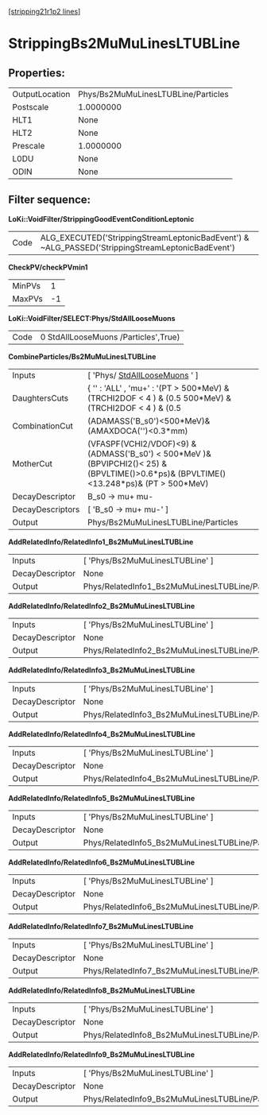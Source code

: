 [[stripping21r1p2 lines]](./stripping21r1p2-leptonic)

# StrippingBs2MuMuLinesLTUBLine

## Properties:

|                |                                     |
|----------------|-------------------------------------|
| OutputLocation | Phys/Bs2MuMuLinesLTUBLine/Particles |
| Postscale      | 1.0000000                           |
| HLT1           | None                                |
| HLT2           | None                                |
| Prescale       | 1.0000000                           |
| L0DU           | None                                |
| ODIN           | None                                |

## Filter sequence:

**LoKi::VoidFilter/StrippingGoodEventConditionLeptonic**

|      |                                                                                                   |
|------|---------------------------------------------------------------------------------------------------|
| Code | ALG_EXECUTED('StrippingStreamLeptonicBadEvent') & \~ALG_PASSED('StrippingStreamLeptonicBadEvent') |

**CheckPV/checkPVmin1**

|        |     |
|--------|-----|
| MinPVs | 1   |
| MaxPVs | -1  |

**LoKi::VoidFilter/SELECT:Phys/StdAllLooseMuons**

|      |                                      |
|------|--------------------------------------|
| Code | 0 StdAllLooseMuons /Particles',True) |

**CombineParticles/Bs2MuMuLinesLTUBLine**

|                  |                                                                                                                                                 |
|------------------|-------------------------------------------------------------------------------------------------------------------------------------------------|
| Inputs           | [ 'Phys/ [StdAllLooseMuons](./stripping21r1p2-stdallloosemuons) ' ]                                                                           |
| DaughtersCuts    | { '' : 'ALL' , 'mu+' : '(PT \> 500\*MeV) & (TRCHI2DOF \< 4 ) & (0.5 500\*MeV) & (TRCHI2DOF \< 4 ) & (0.5                                        |
| CombinationCut   | (ADAMASS('B_s0')\<500\*MeV)& (AMAXDOCA('')\<0.3\*mm)                                                                                            |
| MotherCut        | (VFASPF(VCHI2/VDOF)\<9) & (ADMASS('B_s0') \< 500\*MeV )& (BPVIPCHI2()\< 25) & (BPVLTIME()\>0.6\*ps)& (BPVLTIME()\<13.248\*ps)& (PT \> 500\*MeV) |
| DecayDescriptor  | B_s0 -\> mu+ mu-                                                                                                                                |
| DecayDescriptors | [ 'B_s0 -\> mu+ mu-' ]                                                                                                                        |
| Output           | Phys/Bs2MuMuLinesLTUBLine/Particles                                                                                                             |

**AddRelatedInfo/RelatedInfo1_Bs2MuMuLinesLTUBLine**

|                 |                                                  |
|-----------------|--------------------------------------------------|
| Inputs          | [ 'Phys/Bs2MuMuLinesLTUBLine' ]                |
| DecayDescriptor | None                                             |
| Output          | Phys/RelatedInfo1_Bs2MuMuLinesLTUBLine/Particles |

**AddRelatedInfo/RelatedInfo2_Bs2MuMuLinesLTUBLine**

|                 |                                                  |
|-----------------|--------------------------------------------------|
| Inputs          | [ 'Phys/Bs2MuMuLinesLTUBLine' ]                |
| DecayDescriptor | None                                             |
| Output          | Phys/RelatedInfo2_Bs2MuMuLinesLTUBLine/Particles |

**AddRelatedInfo/RelatedInfo3_Bs2MuMuLinesLTUBLine**

|                 |                                                  |
|-----------------|--------------------------------------------------|
| Inputs          | [ 'Phys/Bs2MuMuLinesLTUBLine' ]                |
| DecayDescriptor | None                                             |
| Output          | Phys/RelatedInfo3_Bs2MuMuLinesLTUBLine/Particles |

**AddRelatedInfo/RelatedInfo4_Bs2MuMuLinesLTUBLine**

|                 |                                                  |
|-----------------|--------------------------------------------------|
| Inputs          | [ 'Phys/Bs2MuMuLinesLTUBLine' ]                |
| DecayDescriptor | None                                             |
| Output          | Phys/RelatedInfo4_Bs2MuMuLinesLTUBLine/Particles |

**AddRelatedInfo/RelatedInfo5_Bs2MuMuLinesLTUBLine**

|                 |                                                  |
|-----------------|--------------------------------------------------|
| Inputs          | [ 'Phys/Bs2MuMuLinesLTUBLine' ]                |
| DecayDescriptor | None                                             |
| Output          | Phys/RelatedInfo5_Bs2MuMuLinesLTUBLine/Particles |

**AddRelatedInfo/RelatedInfo6_Bs2MuMuLinesLTUBLine**

|                 |                                                  |
|-----------------|--------------------------------------------------|
| Inputs          | [ 'Phys/Bs2MuMuLinesLTUBLine' ]                |
| DecayDescriptor | None                                             |
| Output          | Phys/RelatedInfo6_Bs2MuMuLinesLTUBLine/Particles |

**AddRelatedInfo/RelatedInfo7_Bs2MuMuLinesLTUBLine**

|                 |                                                  |
|-----------------|--------------------------------------------------|
| Inputs          | [ 'Phys/Bs2MuMuLinesLTUBLine' ]                |
| DecayDescriptor | None                                             |
| Output          | Phys/RelatedInfo7_Bs2MuMuLinesLTUBLine/Particles |

**AddRelatedInfo/RelatedInfo8_Bs2MuMuLinesLTUBLine**

|                 |                                                  |
|-----------------|--------------------------------------------------|
| Inputs          | [ 'Phys/Bs2MuMuLinesLTUBLine' ]                |
| DecayDescriptor | None                                             |
| Output          | Phys/RelatedInfo8_Bs2MuMuLinesLTUBLine/Particles |

**AddRelatedInfo/RelatedInfo9_Bs2MuMuLinesLTUBLine**

|                 |                                                  |
|-----------------|--------------------------------------------------|
| Inputs          | [ 'Phys/Bs2MuMuLinesLTUBLine' ]                |
| DecayDescriptor | None                                             |
| Output          | Phys/RelatedInfo9_Bs2MuMuLinesLTUBLine/Particles |
